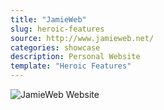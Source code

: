 ```yaml
---
title: "JamieWeb"
slug: heroic-features
source: http://www.jamieweb.net/
categories: showcase
description: Personal Website
template: "Heroic Features"
---
```


<img src="/assets/img/showcase/jamieweb.jpg" class="img-responsive" alt="JamieWeb Website">